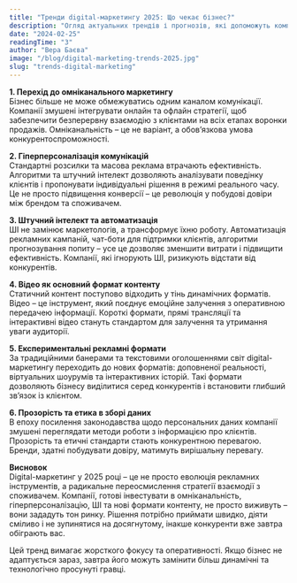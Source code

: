 ```yaml
---
title: "Тренди digital-маркетингу 2025: Що чекає бізнес?"
description: "Огляд актуальних трендів і прогнозів, які допоможуть компаніям адаптуватися до нових умов ринку."
date: "2024-02-25"
readingTime: "3"
author: "Вера Баєва"
image: "/blog/digital-marketing-trends-2025.jpg"
slug: "trends-digital-marketing"
---
```


**1. Перехід до омніканального маркетингу**  
Бізнес більше не може обмежуватись одним каналом комунікації. Компанії змушені інтегрувати онлайн та офлайн стратегії, щоб забезпечити безперервну взаємодію з клієнтами на всіх етапах воронки продажів. Омніканальність – це не варіант, а обов’язкова умова конкурентоспроможності.

**2. Гіперперсоналізація комунікацій**  
Стандартні розсилки та масова реклама втрачають ефективність. Алгоритми та штучний інтелект дозволяють аналізувати поведінку клієнтів і пропонувати індивідуальні рішення в режимі реального часу. Це не просто підвищення конверсії – це революція у побудові довіри між брендом та споживачем.

**3. Штучний інтелект та автоматизація**  
ШІ не замінює маркетологів, а трансформує їхню роботу. Автоматизація рекламних кампаній, чат-боти для підтримки клієнтів, алгоритми прогнозування попиту – усе це дозволяє зменшити витрати і підвищити ефективність. Компанії, які ігнорують ШІ, ризикують відстати від конкурентів.

**4. Відео як основний формат контенту**  
Статичний контент поступово відходить у тінь динамічних форматів. Відео – це інструмент, який поєднує емоційне залучення з оперативною передачею інформації. Короткі формати, прямі трансляції та інтерактивні відео стануть стандартом для залучення та утримання уваги аудиторії.

**5. Експериментальні рекламні формати**  
За традиційними банерами та текстовими оголошеннями світ digital-маркетингу переходить до нових форматів: доповненої реальності, віртуальних шоурумів та інтерактивних історій. Такі формати дозволяють бізнесу виділитися серед конкурентів і встановити глибший зв’язок із клієнтом.

**6. Прозорість та етика в зборі даних**  
В епоху посилення законодавства щодо персональних даних компанії змушені переглядати методи роботи з інформацією про клієнтів. Прозорість та етичні стандарти стають конкурентною перевагою. Бренди, здатні побудувати довіру, матимуть вирішальну перевагу.

**Висновок**  
Digital-маркетинг у 2025 році – це не просто еволюція рекламних інструментів, а радикальне переосмислення стратегії взаємодії з споживачем. Компанії, готові інвестувати в омніканальність, гіперперсоналізацію, ШІ та нові формати контенту, не просто виживуть – вони зададуть тон ринку. Рішення потрібно приймати швидко, діяти сміливо і не зупинятися на досягнутому, інакше конкуренти вже завтра обіграють вас.

Цей тренд вимагає жорсткого фокусу та оперативності. Якщо бізнес не адаптується зараз, завтра його можуть замінити більш динамічні та технологічно просунуті гравці.
